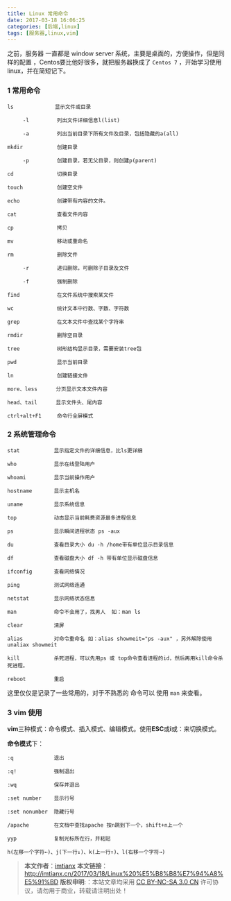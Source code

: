 ```yaml
---
title: Linux 常用命令
date: 2017-03-18 16:06:25
categories: [后端,linux]
tags: [服务器,linux,vim]
---
```


之前，服务器 一直都是 window server 系统，主要是桌面的，方便操作，但是同样的配置 ，Centos要比他好很多，就把服务器换成了 `Centos 7` ，开始学习使用 linux，并在简短记下。
<!--more-->

### 1 常用命令
```
ls　　          显示文件或目录

     -l         列出文件详细信息l(list)

     -a         列出当前目录下所有文件及目录，包括隐藏的a(all)

mkdir           创建目录

     -p         创建目录，若无父目录，则创建p(parent)

cd              切换目录

touch           创建空文件

echo            创建带有内容的文件。

cat             查看文件内容

cp              拷贝

mv              移动或重命名

rm              删除文件

     -r         递归删除，可删除子目录及文件

     -f         强制删除

find            在文件系统中搜索某文件

wc              统计文本中行数、字数、字符数

grep            在文本文件中查找某个字符串

rmdir           删除空目录

tree            树形结构显示目录，需要安装tree包

pwd             显示当前目录

ln              创建链接文件

more、less      分页显示文本文件内容

head、tail      显示文件头、尾内容

ctrl+alt+F1     命令行全屏模式
```

### 2 系统管理命令

```
stat           显示指定文件的详细信息，比ls更详细

who            显示在线登陆用户

whoami         显示当前操作用户

hostname       显示主机名

uname          显示系统信息

top            动态显示当前耗费资源最多进程信息

ps             显示瞬间进程状态 ps -aux

du             查看目录大小 du -h /home带有单位显示目录信息

df             查看磁盘大小 df -h 带有单位显示磁盘信息

ifconfig       查看网络情况

ping           测试网络连通

netstat        显示网络状态信息

man            命令不会用了，找男人  如：man ls

clear          清屏

alias          对命令重命名 如：alias showmeit="ps -aux" ，另外解除使用unaliax showmeit

kill           杀死进程，可以先用ps 或 top命令查看进程的id，然后再用kill命令杀死进程。

reboot         重启
```
这里仅仅是记录了一些常用的，对于不熟悉的 命令可以 使用 `man` 来查看。

### 3 vim 使用

**vim**三种模式：命令模式、插入模式、编辑模式。使用**ESC**或**i**或：来切换模式。

**命令模式**下：
```
:q             退出

:q!            强制退出

:wq            保存并退出

:set number    显示行号

:set nonumber  隐藏行号

/apache        在文档中查找apache 按n跳到下一个，shift+n上一个

yyp            复制光标所在行，并粘贴

h(左移一个字符←)、j(下一行↓)、k(上一行↑)、l(右移一个字符→)
```


> **本文作者**：[imtianx](http://imtianx.cn/about)
> **本文链接**：http://imtianx.cn/2017/03/18/Linux%20%E5%B8%B8%E7%94%A8%E5%91%BD
> **版权申明**:：本站文章均采用 [CC BY-NC-SA 3.0 CN](http://creativecommons.org/licenses/by-nc-sa/3.0/cn/) 许可协议，请勿用于商业，转载请注明出处！



